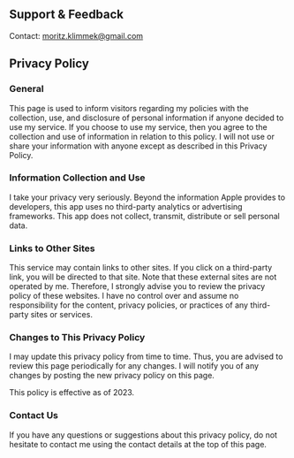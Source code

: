 ## Support & Feedback

Contact: moritz.klimmek@gmail.com

## Privacy Policy

### General

This page is used to inform visitors regarding my policies with the collection, use, and disclosure of personal information if anyone decided to use my service. If you choose to use my service, then you agree to the collection and use of information in relation to this policy. I will not use or share your information with anyone except as described in this Privacy Policy.

### Information Collection and Use

I take your privacy very seriously. Beyond the information Apple provides to developers, this app uses no third-party analytics or advertising frameworks. This app does not collect, transmit, distribute or sell personal data.

### Links to Other Sites

This service may contain links to other sites. If you click on a third-party link, you will be directed to that site. Note that these external sites are not operated by me. Therefore, I strongly advise you to review the privacy policy of these websites. I have no control over and assume no responsibility for the content, privacy policies, or practices of any third-party sites or services.

### Changes to This Privacy Policy

I may update this privacy policy from time to time. Thus, you are advised to review this page periodically for any changes. I will notify you of any changes by posting the new privacy policy on this page.

This policy is effective as of 2023.

### Contact Us

If you have any questions or suggestions about this privacy policy, do not hesitate to contact me using the contact details at the top of this page.
